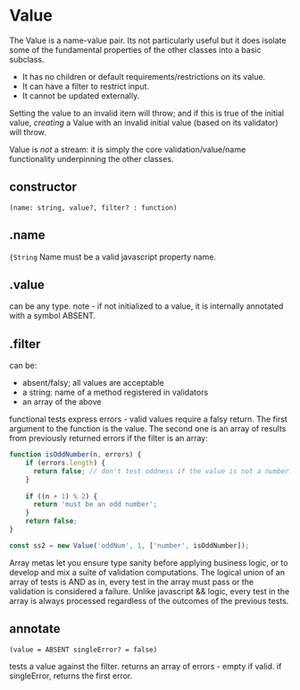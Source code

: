 # Value

The Value is a name-value pair. Its not particularly useful but it does isolate some of the fundamental
properties of the other classes into a basic subclass. 

* It has no children or default requirements/restrictions on its value. 
* It can have a filter to restrict input. 
* It cannot be updated externally. 

Setting the value to an invalid item will throw; and if this is true of the initial value,
*creating* a Value with an invalid initial value (based on its validator) will throw. 

Value is *not* a stream: it is simply the core validation/value/name functionality underpinning
the other classes. 

## constructor
`(name: string, value?, filter? : function)`

## .name 
`{String`
Name must be a valid javascript property name. 

## .value
can be any type. note - if not initialized to a value, it is internally
annotated with a symbol ABSENT. 

## .filter
can be:
* absent/falsy; all values are acceptable
* a string: name of a method registered in validators
* an array of the above

functional tests express errors - valid values require a falsy return. 
The first argument to the function is the value. The second one is an array
of results from previously returned errors if the filter is an array:

```javascript
function isOddNumber(n, errors) {
    if (errors.length) {
      return false; // don't test oddness if the value is not a number.
    }
    
    if ((n + 1) % 2) {
      return 'must be an odd number';
    }
    return false;
}

const ss2 = new Value('oddNum', 1, ['number', isOddNumber]);
```

Array metas let you ensure type sanity before applying business logic, or to 
develop and mix a suite of validation computations. The logical union of an array
of tests is AND as in, every test in the array must pass or the validation is 
considered a failure. Unlike javascript && logic, every test in the array is always
processed regardless of the outcomes of the previous tests. 

## annotate
`(value = ABSENT singleError? = false)`

tests a value against the filter. returns an array of errors - empty if valid. 
if singleError, returns the first error. 
